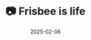 ---
title: '📷 Frisbee is life'
date: '2025-02-06'
image: 'https://cdn.diblasio.social/static/photos/2025/20250206_125726.jpg'
alt_text: "Two dogs in front of parked cars and garages, one holding a frisbee."
tags:
  - "#Photography"
  - "#Dog"
  - "#UrbanPhotography"
  - "#StreetLife"
  - "#FujifilmXT4"
  - "#SOOC"
  - "#Huizen"
  - "#Netherlands"
description: ''
created_date: '2025-02-06'
location: "Huizen, Netherlands"
exif_data: "FUJIFILM X-T4 XF100-400mmF4.5-5.6 R LM OIS WR (1/140 | f/8 | ISO 200)"
draft: false
---